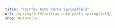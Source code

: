 ```yaml
---
title: "Fairfax Auto Parts Springfield"
url: /springfield/fairfax-auto-parts-springfield/
shop: Autoteile
---
```

